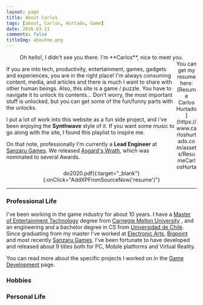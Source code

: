 ```yaml
---
layout: page
title: About Carlos
tags: [about, Carlos, Hurtado, Game]
date: 2016-03-21
comments: false
titleImg: aboutme.png
---
```

<div class="notice" markdown="1" align="center">
Oh hello!, I didn't see you there. I'm **Carlos**, nice to meet you.
</div>
<div class="tableContainer">
<div class="textHolder" markdown="1" style="float:left;width:450px;">

If you are into tech, productivity, entertainment, games, gadgets and experiences, you are in the right place!
I'm always consuming content, media, and articles and there is much I want to share with other human beings.
Also, this site is a game / puzzle. You have to navigate it to unlock its contents... Don't worry, the most important stuff is unlocked, but you can get some of the fun/funny parts with the unlocks.


I put a lot of work into this website as a fun side project, and i've been enjoying the **Synthwave** style of it.
If you want some music to go along with the site, I found this playlist to inspire me.


On that note, professionally I'm currently a **Lead Engineer** at [Sanzaru Games](http://www.sanzarugames.com).
We released [Asgard's Wrath](https://www.carloshurtado.com/asgardwrath/), which was nominated to several Awards.

</div>
<div class="pictureContainer">
</div>
</div>
<div class="notice" markdown="1" align="center">
You can get my resume here: [Resume Carlos Hurtado](https://www.carloshurtado.com/assets/ResumeCarlosHurtado2020.pdf){:target="_blank"}{:onClick="AddXPFromSourceNow('resume')"}
</div>

-------

### Professional Life

I've been working in the game industry for about 10 years. I have a [Master of Entertainment Technology](https://etc.cmu.edu) degree from [Carnegie Mellon University](http://www.cmu.edu) , and an engineering and a bachelor degree in CS from [Universidad de Chile](http://www.uchile.cl). Since graduating from my master I've worked at [Electronic Arts](http://www.ea.com), [Bigpoint](http://www.bigpoint.com) and most recently [Sanzaru Games](http://www.sanzaru.com).
I've been fortunate to have developed and released about 9 titles both for PC, Mobile platforms and Virtual Reality.

You can read more about the specific projects I worked on in the [Game Development]({{site.url}}/gamedev) page.

### Hobbies
<div id="secret_about_hobbies"></div>

### Personal Life
<div id="secret_about_personal"></div>
